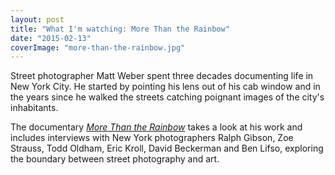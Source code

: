```yaml
---
layout: post
title: "What I'm watching: More Than the Rainbow"
date: "2015-02-13"
coverImage: "more-than-the-rainbow.jpg"
---
```


Street photographer Matt Weber spent three decades documenting life in New York City. He started by pointing his lens out of his cab window and in the years since he walked the streets catching poignant images of the city's inhabitants.

The documentary _[More Than the Rainbow](http://www.amazon.com/gp/product/B00K6KSKO2/ref=as_li_tl?ie=UTF8&camp=1789&creative=390957&creativeASIN=B00K6KSKO2&linkCode=as2&tag=zipreference-20&linkId=WKDPBIBYUWAA4FXB)_ takes a look at his work and includes interviews with New York photographers Ralph Gibson, Zoe Strauss, Todd Oldham, Eric Kroll, David Beckerman and Ben Lifso, exploring the boundary between street photography and art.
